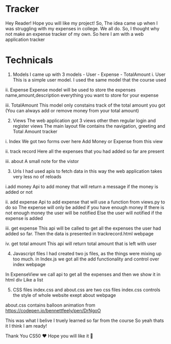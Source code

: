 # Tracker
Hey Reader!
Hope you will like my project!
So, The idea came up when I was struggling with my expenses in college. We all do.
So, I thought why not make an expense tracker of my own.
So here I am with a web application tracker

# Technicals
1. Models
I came up with 3 models
            - User
            - Expense
            - TotalAmount
i. User
This is a simple user model.
I used the same model that the course used

ii. Expense
Expense model will be used to store the expenses
name,amount,description everything you want to store for your expense

iii. TotalAmount
This model only constains track of the total amount you got (You can always add or remove money from your total amount)

2. Views
The web application got 3 views other then regular login and register views
The main layout file contains the navigation, greeting and Total Amount tracker 

i. Index
We got two forms over here
Add Money or Expense from this view

ii. track record
Here all the expenses that you had added so far are present

iii. about
A small note for the vistor

3. Urls
I had used apis to fetch data
in this way the web application takes very less no of reloads

i.add money
Api to add money that will return a message if the money is added or not

ii. add expense
Api to add expense that will use a function from views.py to do so
The expense will only be added if you have enough money
If there is not enough money the user will be notified 
Else the user will notified if the expense is added

iii. get expense
This api will be called to get all the expenses the user had added so far.
Then the data is presented in trackrecord.html webpage

iv. get total amount
This api will return total amount that is left with user

4. Javascript files
I had created two js files, as the things were mixing up too much.
in Index.js we got all the add functionality and control over index webpage

In ExpenseView we call api to get all the expenses and then we show it in html div
Like a list

5. CSS files
index.css and about.css are two css files
index.css controls the style of whole website exept about webpage

about.css contains balloon animation from https://codepen.io/bennettfeely/pen/DrNgoO

This was what I belive I truely learned so far from the course
So yeah thats it I think I am ready!

Thank You CS50 ❤️
Hope you will like it 🤞
